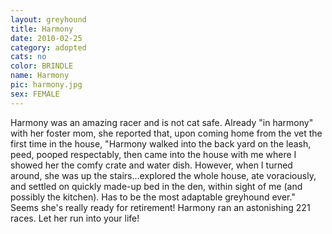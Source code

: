 ```yaml
---
layout: greyhound
title: Harmony
date: 2010-02-25
category: adopted
cats: no
color: BRINDLE
name: Harmony
pic: harmony.jpg
sex: FEMALE
---
```


Harmony was an amazing racer and is not cat safe.  Already "in harmony" with her foster mom, she reported that, upon
coming home from the vet the first time in the house, "Harmony walked into the back yard on the leash, peed, pooped
respectably, then came into the house with me where I showed her the comfy crate and water dish. However, when I turned
around, she was up the stairs...explored the whole house, ate voraciously, and settled on quickly made-up bed in the
den, within sight of me (and possibly the kitchen). Has to be the most adaptable greyhound ever." Seems she's really
ready for retirement!  Harmony ran an astonishing 221 races. Let her run into your life!
